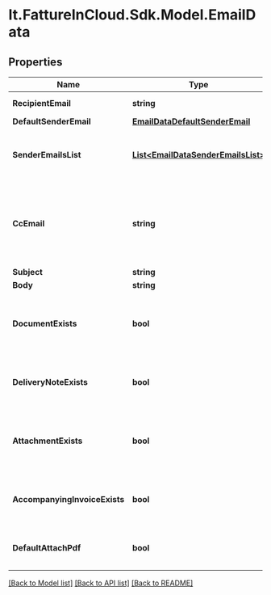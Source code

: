 # It.FattureInCloud.Sdk.Model.EmailData

## Properties

Name | Type | Description | Notes
------------ | ------------- | ------------- | -------------
**RecipientEmail** | **string** | Recipient&#39;s email | [optional] 
**DefaultSenderEmail** | [**EmailDataDefaultSenderEmail**](EmailDataDefaultSenderEmail.md) |  | [optional] 
**SenderEmailsList** | [**List&lt;EmailDataSenderEmailsList&gt;**](EmailDataSenderEmailsList.md) | List of all emails from which the document can be sent | [optional] 
**CcEmail** | **string** | By default is the logged company email. This is the email address to which a copy will be sent. | [optional] 
**Subject** | **string** | Email subject | [optional] 
**Body** | **string** | Email body | [optional] 
**DocumentExists** | **bool** | If the document is not a delivery note, this flag will be set to true | [optional] 
**DeliveryNoteExists** | **bool** | If the document is a delivery note, this flag will be set to true | [optional] 
**AttachmentExists** | **bool** | If the document has one or more attachments, this flag will be set to true | [optional] 
**AccompanyingInvoiceExists** | **bool** | If an accompanying invoice exists, this flag will be set to true | [optional] 
**DefaultAttachPdf** | **bool** | If a pdf is attached, this flag will be set to true | [optional] 

[[Back to Model list]](../README.md#documentation-for-models) [[Back to API list]](../README.md#documentation-for-api-endpoints) [[Back to README]](../README.md)

